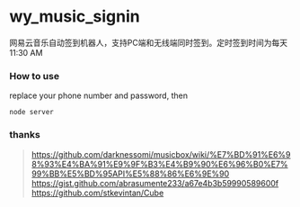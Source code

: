 # wy_music_signin
网易云音乐自动签到机器人，支持PC端和无线端同时签到。定时签到时间为每天11:30 AM

### How to use
replace your phone number and password, then
```shell
node server
```

### thanks
> https://github.com/darknessomi/musicbox/wiki/%E7%BD%91%E6%98%93%E4%BA%91%E9%9F%B3%E4%B9%90%E6%96%B0%E7%99%BB%E5%BD%95API%E5%88%86%E6%9E%90   
> https://gist.github.com/abrasumente233/a67e4b3b59990589600f   
> https://github.com/stkevintan/Cube
